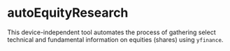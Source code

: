 # autoEquityResearch
This device-independent tool automates the process of gathering select technical and fundamental information on equities (shares) using `yfinance`.
